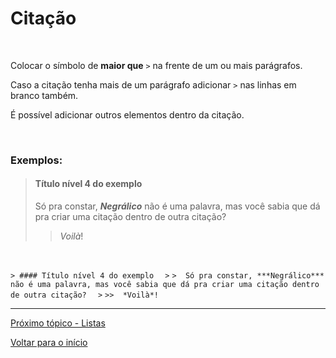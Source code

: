 # Citação  
<br>

Colocar o símbolo de **maior que** `>` na frente de um ou mais parágrafos.  

Caso a citação tenha mais de um parágrafo adicionar `>` nas linhas em branco também.  

É possível adicionar outros elementos dentro da citação.  
  
<br>
  
### Exemplos:  
  
> #### Título nível 4 do exemplo  
>  
>  Só pra constar, ***Negrálico*** não é uma palavra, mas você sabia que dá pra criar uma citação dentro de outra citação?  
>  
>>  *Voilà*!  
<br>
  
`> #### Título nível 4 do exemplo  `
`>`
`>  Só pra constar, ***Negrálico*** não é uma palavra, mas você sabia que dá pra criar uma citação dentro de outra citação?  `
`>`
`>>  *Voilà*!  `  
  
---
  
[Próximo tópico - Listas](listas.md)  
  
[Voltar para o início](README.md)  
